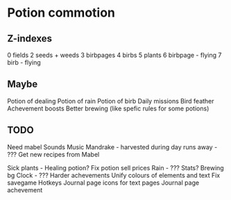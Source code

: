 # Potion commotion

## Z-indexes

0 fields
2 seeds + weeds
3 birbpages
4 birbs
5 plants
6 birbpage - flying
7 birb - flying

## Maybe

Potion of dealing
Potion of rain
Potion of birb
Daily missions
Bird feather
Achevement boosts
Better brewing (like spefic rules for some potions)


## TODO

Need mabel
    Sounds
    Music
    Mandrake - harvested during day runs away - ???
    Get new recipes from Mabel

Sick plants - Healing potion?
Fix potion sell prices
Rain - ???
Stats?
Brewing bg
Clock - ???
Harder achevements
Unify colours of elements and text
Fix savegame
Hotkeys
Journal page icons for text pages
Journal page achevement
